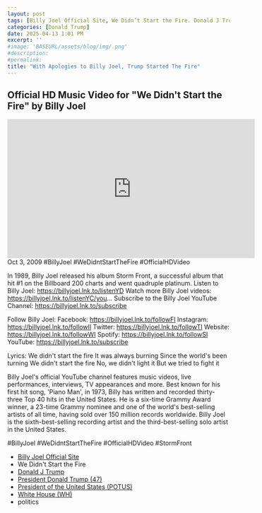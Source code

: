 ```yaml
---
layout: post
tags: [Billy Joel Official Site, We Didn’t Start the Fire. Donald J Trump. President Donald Trump (47), President of the United States (POTUS), White House (WH), politics]
categories: [Donald Trump]
date: 2025-04-13 1:01 PM
excerpt: ''
#image: 'BASEURL/assets/blog/img/.png'
#description:
#permalink:
title: "With Apologies to Billy Joel, Trump Started The Fire"
---
```


## Official HD Music Video for "We Didn't Start the Fire" by Billy Joel

<iframe width="560" height="315" src="https://www.youtube.com/embed/eFTLKWw542g?si=Oiil_024bGeZSCew" title="YouTube video player" frameborder="0" allow="accelerometer; autoplay; clipboard-write; encrypted-media; gyroscope; picture-in-picture; web-share" referrerpolicy="strict-origin-when-cross-origin" allowfullscreen></iframe>
Oct 3, 2009  #BillyJoel #WeDidntStartTheFire #OfficialHDVideo

In 1989, Billy Joel released his album Storm Front, a successful album that hit #1 on the Billboard 200 charts and went quadruple platinum. 
Listen to Billy Joel: https://billyjoel.lnk.to/listenYD
Watch more Billy Joel videos: https://billyjoel.lnk.to/listenYC/you...
Subscribe to the Billy Joel YouTube Channel: https://billyjoel.lnk.to/subscribe

Follow Billy Joel:
Facebook: https://billyjoel.lnk.to/followFI
Instagram: https://billyjoel.lnk.to/followII
Twitter: https://billyjoel.lnk.to/followTI
Website: https://billyjoel.lnk.to/followWI
Spotify: https://billyjoel.lnk.to/followSI
YouTube: https://billyjoel.lnk.to/subscribe

Lyrics:
We didn't start the fire
It was always burning
Since the world's been turning
We didn't start the fire
No, we didn't light it
But we tried to fight it

Billy Joel's official YouTube channel features music videos, live performances, interviews, TV appearances and more. Best known for his first hit song, 'Piano Man', in 1973, Billy has written and recorded thirty-three Top 40 hits in the United States. He is a six-time Grammy Award winner, a 23-time Grammy nominee and one of the world's best-selling artists of all time, having sold over 150 million records worldwide. Billy Joel is the sixth-best-selling recording artist and the third-best-selling solo artist in the United States.

#BillyJoel #WeDidntStartTheFire #OfficialHDVideo #StormFront

- [Billy Joel Official Site](https://www.billyjoel.com/)
- We Didn't Start the Fire
- [Donald J Trump](https://www.donaldjtrump.com/)
- [President Donald Trump (47)](https://www.whitehouse.gov/administration/)
- [President of the United States (POTUS)](https://www.whitehouse.gov/)
- [White House (WH)](https://www.whitehouse.gov/)
- politics 
